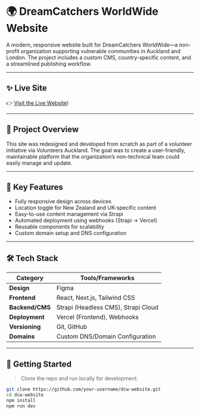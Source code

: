 # 🌍 DreamCatchers WorldWide Website

A modern, responsive website built for DreamCatchers WorldWide—a non-profit organization supporting vulnerable communities in Auckland and London. The project includes a custom CMS, country-specific content, and a streamlined publishing workflow.

---

## ✨ Live Site

👉 [Visit the Live Website](https://www.dreamcatchersww.com/))

---

## 📌 Project Overview

This site was redesigned and developed from scratch as part of a volunteer initiative via Volunteers Auckland. The goal was to create a user-friendly, maintainable platform that the organization’s non-technical team could easily manage and update.

---

## 🧠 Key Features

- Fully responsive design across devices
- Location toggle for New Zealand and UK-specific content
- Easy-to-use content management via Strapi
- Automated deployment using webhooks (Strapi → Vercel)
- Reusable components for scalability
- Custom domain setup and DNS configuration

---

## 🛠️ Tech Stack

| Category        | Tools/Frameworks                         |
|----------------|------------------------------------------|
| **Design**      | Figma                                   |
| **Frontend**    | React, Next.js, Tailwind CSS            |
| **Backend/CMS** | Strapi (Headless CMS), Strapi Cloud     |
| **Deployment**  | Vercel (Frontend), Webhooks             |
| **Versioning**  | Git, GitHub                             |
| **Domains**     | Custom DNS/Domain Configuration         |

---

## 🚀 Getting Started

> Clone the repo and run locally for development.

```bash
git clone https://github.com/your-username/dcw-website.git
cd dcw-website
npm install
npm run dev
